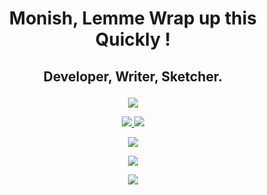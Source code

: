 # <p align="center"> Monish, Lemme Wrap up this Quickly ! </p>
##  <p align="center"> Developer, Writer, Sketcher. </p>


<p align="center">
  <a href="https://open.spotify.com">
    <img src="https://spotify-github-profile.vercel.app/api/view?uid=31nbe5jslopjjehbj3mb7vdpkjza&cover_image=true&theme=novatorem&show_offline=false&background_color=121212&interchange=false&bar_color=53b14f&bar_color_cover=false" />
  </a>
</p>


<p align="center">
<a align="center" href="https://www.linkedin.com/in/monishnule/">  <img src="https://img.shields.io/badge/LinkedIn-0077B5?style=for-the-badge&logo=linkedin&logoColor=white" /> </a>  <a href="https://www.instagram.com/er_mn8_500/"> <img src="https://img.shields.io/badge/Instagram-E4405F?style=for-the-badge&logo=instagram&logoColor=white"/></a> 

</p>
<p align="center"> <a align="center" href="https://monish8.vercel.app"> 
 <img src=https://img.shields.io/badge/website-000000?style=for-the-badge&logo=About.monish&logoColor=white /> </a>
</p>




<p align="center"> <a align="center" href="https://machinelearning.apple.com"> 
<img src="https://img.shields.io/badge/mac%20os-000000?style=for-the-badge&logo=apple&logoColor=white" />  
</p>


![](https://komarev.com/ghpvc/?username=your-github-imonish8)
